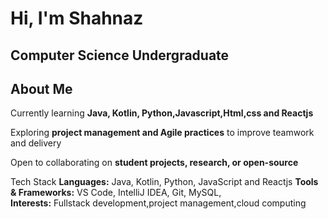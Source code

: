 
# Hi, I'm Shahnaz 
 **Computer Science Undergraduate**  
---
##  About Me
Currently learning **Java, Kotlin, Python,Javascript,Html,css and Reactjs**
  
Exploring **project management and Agile practices** to improve teamwork and delivery   
   
Open to collaborating on **student projects, research, or open-source**
  
 Tech Stack
**Languages:** Java, Kotlin, Python, JavaScript and Reactjs 
**Tools & Frameworks:** VS Code, IntelliJ IDEA, Git, MySQL,   
**Interests:** Fullstack development,project management,cloud computing


